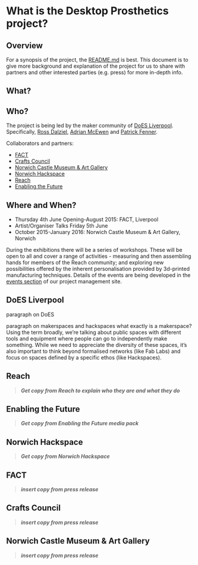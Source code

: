 # What is the Desktop Prosthetics project?

## Overview

For a synopsis of the project, the [README.md](https://github.com/cheapjack/buildyourown/blob/master/README.md) is best.  This document is to give more background and explanation of the project for us to share with partners and other interested parties (e.g. press) for more in-depth info.

## What?



## Who?

The project is being led by the maker community of [DoES Liverpool](http://doesliverpool.com).  Specifically, [Ross Dalziel](http://cheapjackprojects.tumblr.com/), [Adrian McEwen](http://www.mcqn.com) and [Patrick Fenner](http://www.deferredprocrastination.co.uk/).

Collaborators and partners:
 * [FACT](http://www.fact.co.uk)
 * [Crafts Council](http://www.craftscouncil.org.uk)
 * [Norwich Castle Museum & Art Gallery](http://www.museums.norfolk.gov.uk/Visit_Us/Norwich_Castle/index.htm)
 * [Norwich Hackspace](http://norwichhackspace.org/)
 * [Reach](http://reach.org.uk)
 * [Enabling the Future](http://enablingthefuture.org/)

## Where and When?

 * Thursday 4th June Opening-August 2015: FACT, Liverpool
 * Artist/Organiser Talks Friday 5th June
 * October 2015-January 2016: Norwich Castle Museum & Art Gallery, Norwich

During the exhibitions there will be a series of workshops.  These will be open to all and cover a range of activities - measuring and then assembling hands for members of the Reach community; and exploring new possibilities offered by the inherent personalisation provided by 3d-printed manufacturing techniques.  Details of the events are being developed in the [events section](https://github.com/cheapjack/buildyourown/tree/master/events) of our project management site.

## DoES Liverpool

paragraph on DoES

paragraph on makerspaces and hackspaces
what exactly is a makerspace? Using the term broadly, we’re talking about public spaces with different tools and equipment where people can go to independently make something. While we need to appreciate the diversity of these spaces, it’s also important to think beyond formalised networks (like Fab Labs) and focus on spaces defined by a specific ethos (like Hackspaces).

## Reach

> _**Get copy from Reach to explain who they are and what they do**_

## Enabling the Future

> _**Get copy from Enabling the Future media pack**_

## Norwich Hackspace

> _**Get copy from Norwich Hackspace**_

## FACT

> _**insert copy from press release**_

## Crafts Council

> _**insert copy from press release**_

## Norwich Castle Museum & Art Gallery

> _**insert copy from press release**_


